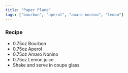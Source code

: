 ```yaml
---
title: "Paper Plane"
tags: ["bourbon", "aperol", "amaro-nonino", "lemon"]
---
```


### Recipe

- 0.75oz Bourbon
- 0.75oz Aperol
- 0.75oz Amaro Nonino
- 0.75oz Lemon juice
- Shake and serve in coupe glass
